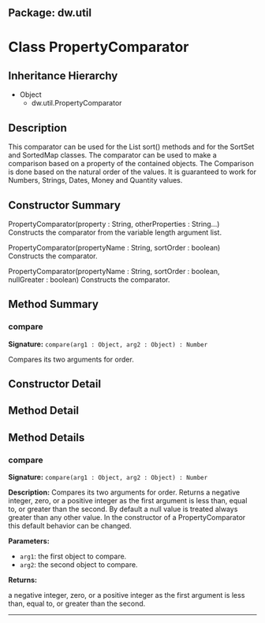## Package: dw.util

# Class PropertyComparator

## Inheritance Hierarchy

- Object
  - dw.util.PropertyComparator

## Description

This comparator can be used for the List sort() methods and for the SortSet and SortedMap classes. The comparator can be used to make a comparison based on a property of the contained objects. The Comparison is done based on the natural order of the values. It is guaranteed to work for Numbers, Strings, Dates, Money and Quantity values.

## Constructor Summary

PropertyComparator(property : String, otherProperties : String...) Constructs the comparator from the variable length argument list.

PropertyComparator(propertyName : String, sortOrder : boolean) Constructs the comparator.

PropertyComparator(propertyName : String, sortOrder : boolean, nullGreater : boolean) Constructs the comparator.

## Method Summary

### compare

**Signature:** `compare(arg1 : Object, arg2 : Object) : Number`

Compares its two arguments for order.

## Constructor Detail

## Method Detail

## Method Details

### compare

**Signature:** `compare(arg1 : Object, arg2 : Object) : Number`

**Description:** Compares its two arguments for order. Returns a negative integer, zero, or a positive integer as the first argument is less than, equal to, or greater than the second. By default a null value is treated always greater than any other value. In the constructor of a PropertyComparator this default behavior can be changed.

**Parameters:**

- `arg1`: the first object to compare.
- `arg2`: the second object to compare.

**Returns:**

a negative integer, zero, or a positive integer as the first argument is less than, equal to, or greater than the second.

---